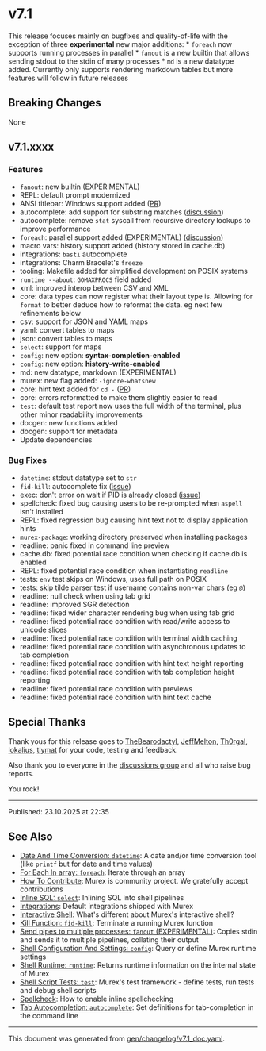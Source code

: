 # v7.1

This release focuses mainly on bugfixes and quality-of-life with the exception of three **experimental** new major additions: * `foreach` now supports running processes in parallel * `fanout` is a new builtin that allows sending stdout to the stdin of many processes * `md` is a new datatype added. Currently only supports rendering markdown tables but more features will follow in future releases

## Breaking Changes

None

## v7.1.xxxx

### Features

* `fanout`: new builtin (EXPERIMENTAL)
* REPL: default prompt modernized
* ANSI titlebar: Windows support added ([PR](https://github.com/lmorg/murex/pull/931))
* autocomplete: add support for substring matches ([discussion](https://github.com/lmorg/murex/discussions/934))
* autocomplete: remove `stat` syscall from recursive directory lookups to improve performance
* `foreach`: parallel support added (EXPERIMENTAL) ([discussion](https://github.com/lmorg/murex/discussions/933))
* macro vars: history support added (history stored in cache.db)
* integrations: `basti` autocomplete
* integrations: Charm Bracelet's `freeze`
* tooling: Makefile added for simplified development on POSIX systems
* `runtime --about`: `GOMAXPROCS` field added
* xml: improved interop between CSV and XML
* core: data types can now register what their layout type is. Allowing for `format` to better deduce how to reformat the data. eg next few refinements below
* csv: support for JSON and YAML maps
* yaml: convert tables to maps
* json: convert tables to maps
* `select`: support for maps
* `config`: new option: **syntax-completion-enabled**
* `config`: new option: **history-write-enabled**
* md: new datatype, markdown (EXPERIMENTAL)
* murex: new flag added: `-ignore-whatsnew`
* core: hint text added for `cd -` ([PR](https://github.com/lmorg/murex/pull/951))
* core: errors reformatted to make them slightly easier to read
* `test`: default test report now uses the full width of the terminal, plus other minor readability improvements
* docgen: new functions added
* docgen: support for metadata
* Update dependencies

### Bug Fixes

* `datetime`: stdout datatype set to `str`
* `fid-kill`: autocomplete fix ([issue](https://github.com/lmorg/murex/issues/949))
* exec: don't error on wait if PID is already closed ([issue](https://github.com/lmorg/murex/issues/946))
* spellcheck: fixed bug causing users to be re-prompted when `aspell` isn't installed
* REPL: fixed regression bug causing hint text not to display application hints
* `murex-package`: working directory preserved when installing packages
* readline: panic fixed in command line preview
* cache.db: fixed potential race condition when checking if cache.db is enabled
* REPL: fixed potential race condition when instantiating `readline`
* tests: `env` test skips on Windows, uses full path on POSIX
* tests: skip tilde parser test if username contains non-var chars (eg `@`)
* readline: null check when using tab grid
* readline: improved SGR detection
* readline: fixed wider character rendering bug when using tab grid
* readline: fixed potential race condition with read/write access to unicode slices
* readline: fixed potential race condition with terminal width caching
* readline: fixed potential race condition with asynchronous updates to tab completion
* readline: fixed potential race condition with hint text height reporting
* readline: fixed potential race condition with tab completion height reporting
* readline: fixed potential race condition with previews
* readline: fixed potential race condition with hint text cache

## Special Thanks

Thank yous for this release goes to [TheBearodactyl](https://github.com/TheBearodactyl), [JeffMelton](https://github.com/JeffMelton), [Th0rgal](https://github.com/Th0rgal), [lokalius](https://github.com/lokalius), [tiymat](https://github.com/tiymat) for your code, testing and feedback.

Also thank you to everyone in the [discussions group](https://github.com/lmorg/murex/discussions) and all who raise bug reports.

You rock!

<hr>

Published: 23.10.2025 at 22:35

## See Also

* [Date And Time Conversion: `datetime`](../commands/datetime.md):
  A date and/or time conversion tool (like `printf` but for date and time values)
* [For Each In array: `foreach`](../commands/foreach.md):
  Iterate through an array
* [How To Contribute](../Murex/CONTRIBUTING.md):
  Murex is community project. We gratefully accept contributions
* [Inline SQL: `select`](../optional/select.md):
  Inlining SQL into shell pipelines
* [Integrations](../user-guide/integrations.md):
  Default integrations shipped with Murex
* [Interactive Shell](../user-guide/interactive-shell.md):
  What's different about Murex's interactive shell?
* [Kill Function: `fid-kill`](../commands/fid-kill.md):
  Terminate a running Murex function
* [Send pipes to multiple processes: `fanout` (EXPERIMENTAL)](../commands/fanout.md):
  Copies stdin and sends it to multiple pipelines, collating their output
* [Shell Configuration And Settings: `config`](../commands/config.md):
  Query or define Murex runtime settings
* [Shell Runtime: `runtime`](../commands/runtime.md):
  Returns runtime information on the internal state of Murex
* [Shell Script Tests: `test`](../commands/test.md):
  Murex's test framework - define tests, run tests and debug shell scripts
* [Spellcheck](../integrations/spellcheck.md):
  How to enable inline spellchecking
* [Tab Autocompletion: `autocomplete`](../commands/autocomplete.md):
  Set definitions for tab-completion in the command line

<hr/>

This document was generated from [gen/changelog/v7.1_doc.yaml](https://github.com/lmorg/murex/blob/master/gen/changelog/v7.1_doc.yaml).